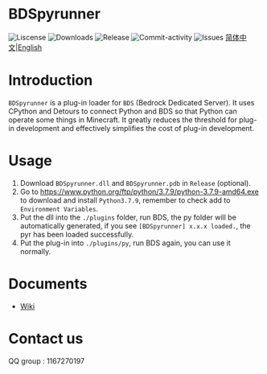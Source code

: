 ﻿# BDSpyrunner
![Liscense](https://img.shields.io/github/license/twoone-3/BDSpyrunner)
![Downloads](https://img.shields.io/github/downloads/twoone-3/BDSpyrunner/total)
![Release](https://img.shields.io/github/v/release/twoone-3/BDSpyrunner)
![Commit-activity](https://img.shields.io/github/commit-activity/m/twoone-3/BDSpyrunner)
![Issues](https://img.shields.io/github/issues/twoone-3/BDSpyrunner)
[简体中文](README_ZH.md)|[English](README.md)
# Introduction
`BDSpyrunner` is a plug-in loader for `BDS` (Bedrock Dedicated Server).
It uses CPython and Detours to connect Python and BDS so that Python can operate some things in Minecraft.
It greatly reduces the threshold for plug-in development and effectively simplifies the cost of plug-in development.
# Usage
1. Download `BDSpyrunner.dll` and `BDSpyrunner.pdb` in `Release` (optional).
2. Go to https://www.python.org/ftp/python/3.7.9/python-3.7.9-amd64.exe to download and install `Python3.7.9`, remember to check add to `Environment Variables`.
2. Put the dll into the `./plugins` folder, run BDS, the py folder will be automatically generated, if you see `[BDSpyrunner] x.x.x loaded.`, the pyr has been loaded successfully.
7. Put the plug-in into `./plugins/py`, run BDS again, you can use it normally.
# Documents
* [Wiki](https://github.com/twoone-3/BDSpyrunner/wiki/)
# Contact us
QQ group : 1167270197
